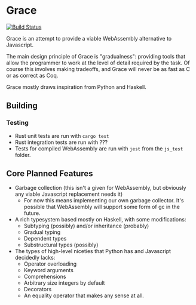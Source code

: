 # Grace
[![Build Status](https://travis-ci.com/vluzko/Grace.svg?branch=master)](https://travis-ci.com/vluzko/Grace)

Grace is an attempt to provide a viable WebAssembly alternative to Javascript.

The main design principle of Grace is "gradualness": providing tools that allow the programmer to work at the level of detail required by the task. Of course this involves making tradeoffs, and Grace will never be as fast as C or as correct as Coq.

Grace mostly draws inspiration from Python and Haskell.

## Building

### Testing
* Rust unit tests are run with `cargo test`
* Rust integration tests are run with ???
* Tests for compiled WebAssembly are run with `jest` from the `js_test` folder.

## Core Planned Features
* Garbage collection (this isn't a given for WebAssembly, but obviously any viable Javascript replacement needs it)
    * For now this means implementing our own garbage collector. It's possible that WebAssembly will support some form of gc in the future.
* A rich typesystem based mostly on Haskell, with some modifications:
    * Subtyping (possibly) and/or inheritance (probably)
    * Gradual typing
    * Dependent types
    * Substructural types (possibly)
* The types of high-level niceties that Python has and Javascript decidedly lacks:
    * Operator overloading
    * Keyword arguments
    * Comprehensions
    * Arbitrary size integers by default
    * Decorators
    * An equality operator that makes any sense at all.
